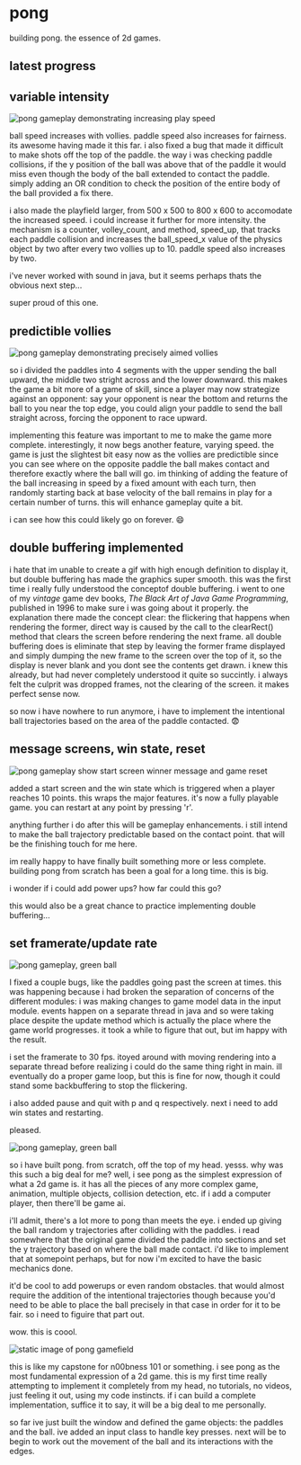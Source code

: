 # pong
building pong. the essence of 2d games.

## latest progress

## variable intensity

![pong gameplay demonstrating increasing play speed](demos/demo6.gif)

ball speed increases with vollies. paddle speed also increases for fairness. its awesome having made it this
far. i also fixed a bug that made it difficult to make shots off the top of the paddle. the way i was 
checking paddle collisions, if the y position of the ball was above that of the paddle it would miss even 
though the body of the ball extended to contact the paddle. simply adding an OR condition to check the 
position of the entire body of the ball provided a fix there.

i also made the playfield larger, from 500 x 500 to 800 x 600 to accomodate the increased speed. i could increase it further for more intensity. the mechanism is a counter, volley_count, and method, speed_up,
 that tracks each 
paddle collision and increases the ball_speed_x value of the physics object by two after every two vollies 
up to 10. paddle speed also increases by two.  

i've never worked with sound in java, but it seems perhaps thats the obvious next step...

super proud of this one.

## predictible vollies

![pong gameplay demonstrating precisely aimed vollies](demos/demo5.gif)

so i divided the paddles into 4 segments with the upper sending the ball upward, the middle two stright across and the lower downward. this makes the game a bit more of a 
game of skill, since a player may now strategize against an opponent: say your opponent is near the bottom and returns the ball to you near the top edge, you could align 
your paddle to send the ball straight across, forcing the opponent to race upward. 

implementing this feature was important to me to make the game more complete. interestingly, it now begs another feature, varying speed. the game is just the slightest bit 
easy now as the vollies are predictible since you can see where on the opposite paddle the ball makes contact and therefore exactly where the ball will go. im thinking of 
adding the feature of the ball increasing in speed by a fixed amount with each turn, then randomly starting back at base velocity of the ball remains in play for a certain 
number of turns. this will enhance gameplay quite a bit.

i can see how this could likely go on forever. :smile:

## double buffering implemented

i hate that im unable to create a gif with high enough definition to display it, but double buffering has made the graphics super smooth. this was the first time i really 
fully understood the conceptof double buffering. i went to one of my _vintage_ game dev books, _The Black Art of Java Game Programming_, published in 1996 to make sure i 
was going about it properly. the explanation there made the concept clear: the flickering that happens when rendering the former, direct way is caused by the call to the 
clearRect() method that clears the screen before rendering the next frame. all double buffering does is eliminate that step by leaving the former frame displayed and simply 
dumping the new frame to the screen over the top of it, so the display is never blank and you dont see the contents get drawn. i knew this already, but had never completely 
understood it quite so succintly. i always felt the culprit was dropped frames, not the clearing of the screen. it makes perfect sense now.

so now i have nowhere to run anymore, i have to implement the intentional ball trajectories based on the area of the paddle contacted. :fearful:

## message screens, win state, reset

![pong gameplay show start screen winner message and game reset](demos/demo4.gif)

added a start screen and the win state which is triggered when a player reaches 10 points. this wraps the major features. it's now a fully playable game. you can restart 
at any point by pressing 'r'.

anything further i do after this will be gameplay enhancements. i still intend to make the ball trajectory predictable based on the contact point. that will be the finishing 
touch for me here.

im really happy to have finally built something more or less complete. building pong from scratch has been a goal for a long time. this is big.

i wonder if i could add power ups? how far could this go?

this would also be a great chance to practice implementing double buffering...

## set framerate/update rate

![pong gameplay, green ball](demos/demo3.gif)

I fixed a couple bugs, like the paddles going past the screen at times. this was happening because i had broken the separation of concerns of the different modules: i
was making changes to game model data in the input module. events happen on a separate thread in java and so were taking place despite the update method which is actually 
the place where the game world progresses. it took a while to figure that out, but im happy with the result. 

i set the framerate to 30 fps. itoyed around with moving rendering into a separate thread before realizing i could do the same thing right in main. ill eventually do a 
proper game loop, but this is fine for now, though it could stand some backbuffering to stop the flickering.

i also added pause and quit with p and q respectively. next i need to add win states and restarting.

pleased.

![pong gameplay, green ball](demos/demo2.gif)

so i have built pong. from scratch, off the top of my head. yesss. why was this such a big deal for me? well,
i see pong as the simplest expression of what a 2d game is. it has all the pieces of any more complex game, 
animation, multiple objects, collision detection, etc. if i add a computer player, then there'll be game ai.

i'll admit, there's a lot more to pong than meets the eye. i ended up giving the ball random y trajectories 
after colliding with the paddles. i read somewhere that the original game divided the paddle into sections 
and set the y trajectory based on where the ball made contact. i'd like to implement that at somepoint 
perhaps, but for now i'm excited to have the basic mechanics done. 

it'd be cool to add powerups or even random obstacles. that would almost require the addition of the 
intentional trajectories though because you'd need to be able to place the ball precisely in that case in 
order for it to be fair. so i need to figuire that part out.

wow. this is coool.

![static image of pong gamefield](demos/demo1.png)

this is like my capstone for n00bness 101 or something. i see pong as the most fundamental expression of a 2d game. this is my first time really attempting to implement it 
completely from my head, no tutorials, no videos, just feeling it out, using my code instincts. if i can build a complete implementation, suffice it to say, it will be a 
big deal to me personally. 

so far ive just built the window and defined the game objects: the paddles and the ball. ive added an input class to handle key presses. next will be to begin to work out 
the movement of the ball and its interactions with the edges.
